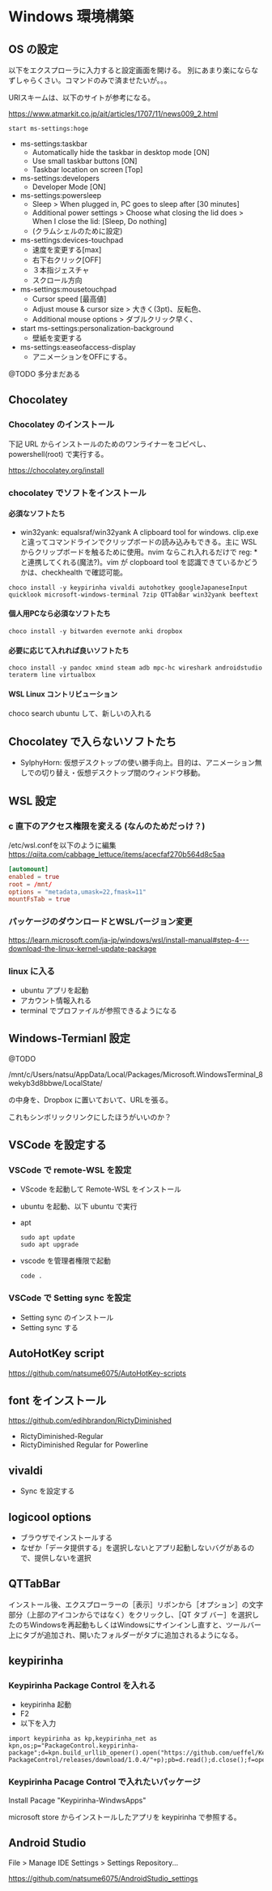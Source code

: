# Windows 環境構築

## OS の設定

以下をエクスプローラに入力すると設定画面を開ける。
別にあまり楽にならなずしゃらくさい。コマンドのみで済ませたいが。。。

URIスキームは、以下のサイトが参考になる。

https://www.atmarkit.co.jp/ait/articles/1707/11/news009_2.html

```shell
start ms-settings:hoge
```

- ms-settings:taskbar
  - Automatically hide the taskbar in desktop mode [ON]
  - Use small taskbar buttons [ON]
  - Taskbar location on screen [Top]
- ms-settings:developers
  - Developer Mode [ON]
- ms-settings:powersleep
  - Sleep > When plugged in, PC goes to sleep after [30 minutes]
  - Additional power settings > Choose what closing the lid does > When I close the lid: [Sleep, Do nothing]
  - (クラムシェルのために設定)
- ms-settings:devices-touchpad
  - 速度を変更する[max]
  - 右下右クリック[OFF]
  - ３本指ジェスチャ
  - スクロール方向
- ms-settings:mousetouchpad
  - Cursor speed [最高値]
  - Adjust mouse & cursor size > 大きく(3pt)、反転色、
  - Additional mouse options > ダブルクリック早く、
- start ms-settings:personalization-background
  - 壁紙を変更する
- ms-settings:easeofaccess-display
  - アニメーションをOFFにする。

@TODO 多分まだある

## Chocolatey

### Chocolatey のインストール

下記 URL からインストールのためのワンライナーをコピペし、powershell(root) で実行する。

https://chocolatey.org/install

### chocolatey でソフトをインストール

#### 必須なソフトたち

- win32yank: equalsraf/win32yank A clipboard tool for windows. clip.exe と違ってコマンドラインでクリップボードの読み込みもできる。主に WSL からクリップボードを触るために使用。nvim ならこれ入れるだけで reg: * と連携してくれる(魔法?)。vim が clopboard tool を認識できているかどうかは、checkhealth で確認可能。

``` shell
choco install -y keypirinha vivaldi autohotkey googleJapaneseInput quicklook microsoft-windows-terminal 7zip QTTabBar win32yank beeftext 
```

#### 個人用PCなら必須なソフトたち

``` shell
choco install -y bitwarden evernote anki dropbox
```

#### 必要に応じて入れれば良いソフトたち

``` shell
choco install -y pandoc xmind steam adb mpc-hc wireshark androidstudio teraterm line virtualbox
```

#### WSL Linux コントリビューション

choco search ubuntu して、新しいの入れる

## Chocolatey で入らないソフトたち

- SylphyHorn: 仮想デスクトップの使い勝手向上。目的は、アニメーション無しでの切り替え・仮想デスクトップ間のウィンドウ移動。

## WSL 設定

### c 直下のアクセス権限を変える (なんのためだっけ？)

/etc/wsl.confを以下のように編集
https://qiita.com/cabbage_lettuce/items/acecfaf270b564d8c5aa

``` /etc/wsl.conf
[automount]
enabled = true
root = /mnt/
options = "metadata,umask=22,fmask=11"
mountFsTab = true
```

### パッケージのダウンロードとWSLバージョン変更

https://learn.microsoft.com/ja-jp/windows/wsl/install-manual#step-4---download-the-linux-kernel-update-package


### linux に入る

- ubuntu アプリを起動
- アカウント情報入れる
- terminal でプロファイルが参照できるようになる

## Windows-Termianl 設定

@TODO

/mnt/c/Users/natsu/AppData/Local/Packages/Microsoft.WindowsTerminal_8wekyb3d8bbwe/LocalState/

の中身を、Dropbox に置いておいて、URLを張る。

これもシンボリックリンクにしたほうがいいのか？

## VSCode を設定する

### VSCode で remote-WSL を設定

- VScode を起動して Remote-WSL をインストール
- ubuntu を起動、以下 ubuntu で実行
- apt

    ```shell
    sudo apt update
    sudo apt upgrade
    ```

- vscode を管理者権限で起動

    ```shell
    code .
    ```

### VSCode で Setting sync を設定

- Setting sync のインストール
- Setting sync する

## AutoHotKey script

https://github.com/natsume6075/AutoHotKey-scripts

## font をインストール

https://github.com/edihbrandon/RictyDiminished

- RictyDiminished-Regular
- RictyDiminished Regular for Powerline


## vivaldi

- Sync を設定する

## logicool options

- ブラウザでインストールする
- なぜか「データ提供する」を選択しないとアプリ起動しないバグがあるので、提供しないを選択

## QTTabBar

インストール後、エクスプローラーの［表示］リボンから［オプション］の文字部分（上部のアイコンからではなく）をクリックし、［QT タブ バー］を選択したのちWindowsを再起動もしくはWindowsにサインインし直すと、ツールバー上にタブが追加され、開いたフォルダーがタブに追加されるようになる。

## keypirinha

### Keypirinha Package Control を入れる

- keypirinha 起動
- F2
- 以下を入力
```
import keypirinha as kp,keypirinha_net as kpn,os;p="PackageControl.keypirinha-package";d=kpn.build_urllib_opener().open("https://github.com/ueffel/Keypirinha-PackageControl/releases/download/1.0.4/"+p);pb=d.read();d.close();f=open(os.path.join(kp.installed_package_dir(),p),"wb");f.write(pb);f.close()
```

### Keypirinha Pacage Control で入れたいパッケージ

Install Pacage "Keypirinha-WindwsApps"

microsoft store からインストールしたアプリを keypirinha で参照する。

## Android Studio

File > Manage IDE Settings > Settings Repository...

https://github.com/natsume6075/AndroidStudio_settings

